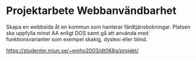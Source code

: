 # Projektarbete Webbanvändbarhet

Skapa en webbsida åt en kommun som hanterar färdtjänsbokningar. Platsen ska uppfylla minst AA enligt DOS samt gå att använda med funktionsvarianter som exempel skakig, dyslexi eller blind.

https://studenter.miun.se/~emho2003/dt068g/projekt/